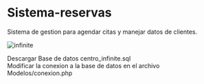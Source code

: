 # Sistema-reservas
Sistema de gestion para agendar citas y manejar datos de clientes. 

![infinite](https://user-images.githubusercontent.com/108832033/179628180-f2c9c132-687d-4c32-911e-ad81632be36f.png)

Descargar Base de datos centro_infinite.sql </br>
Modificar la conexion a la base de datos en el archivo Modelos/conexion.php
